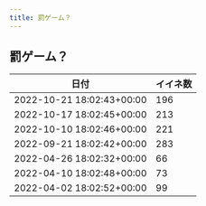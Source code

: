```yaml
---
title: 罰ゲーム？
---
```

## 罰ゲーム？

|日付|イイネ数|
|-|-|
|2022-10-21 18:02:43+00:00|196|
|2022-10-17 18:02:45+00:00|213|
|2022-10-10 18:02:46+00:00|221|
|2022-09-21 18:02:42+00:00|283|
|2022-04-26 18:02:32+00:00|66|
|2022-04-10 18:02:48+00:00|73|
|2022-04-02 18:02:52+00:00|99|

